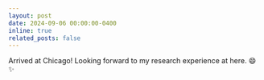 ```yaml
---
layout: post
date: 2024-09-06 00:00:00-0400
inline: true
related_posts: false
---
```


Arrived at Chicago! Looking forward to my research experience at here. :smile: :sparkles: 
